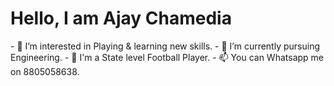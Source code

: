 <h1> Hello, I am Ajay Chamedia </h1>
- 👀 I’m interested in Playing & learning new skills.
- 🌱 I’m currently pursuing Engineering.
- 🌱 I'm a State level Football Player.
- 📫 You can Whatsapp me on 8805058638.


